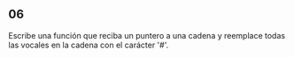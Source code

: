 ## 06

Escribe una función que reciba un puntero a una cadena y reemplace todas las vocales en la cadena con el carácter '#'.